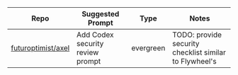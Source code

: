 | Repo | Suggested Prompt | Type | Notes |
|------|-----------------|------|-------|
| [futuroptimist/axel](https://github.com/futuroptimist/axel) | Add Codex security review prompt | evergreen | TODO: provide security checklist similar to Flywheel's | 
